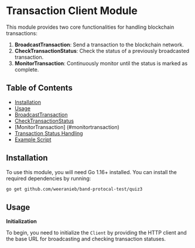 # Transaction Client Module

This module provides two core functionalities for handling blockchain transactions:

1. **BroadcastTransaction**: Send a transaction to the blockchain network.
2. **CheckTransactionStatus**: Check the status of a previously broadcasted transaction.
3. **MonitorTransaction**: Continuously monitor until the status is marked as complete.

## Table of Contents

- [Installation](#installation)
- [Usage](#usage)
- [BroadcastTransaction](#broadcasttransaction)
- [CheckTransactionStatus](#checktransactionstatus)
- [MonitorTransaction] (#monitortransaction)
- [Transaction Status Handling](#transaction-status-handling)
- [Example Script](#example-script)

## Installation

To use this module, you will need Go 1.16+ installed. You can install the required dependencies by running:

```bash
go get github.com/weeranieb/band-protocal-test/quiz3

```

## Usage

**Initialization**

To begin, you need to initialize the `Client` by providing the HTTP client and the base URL for broadcasting and checking transaction statuses.

